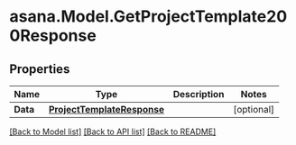 
# asana.Model.GetProjectTemplate200Response

## Properties

Name | Type | Description | Notes
------------ | ------------- | ------------- | -------------
**Data** | [**ProjectTemplateResponse**](ProjectTemplateResponse.md) |  | [optional] 

[[Back to Model list]](../README.md#documentation-for-models)
[[Back to API list]](../README.md#documentation-for-api-endpoints)
[[Back to README]](../README.md)

